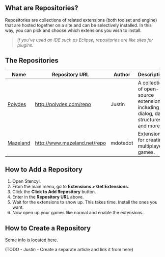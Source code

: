 ## What are Repositories?

Repositories are collections of related extensions (both toolset and engine) that are hosted together on a site and can be selectively installed. In this way, you can pick and choose which extensions you wish to install.

> *If you've used an IDE such as Eclipse, repositories are like sites for plugins.*


## The Repositories

Name | Repository URL | Author | Description
--- | --- | --- | ---
[Polydes](http://community.stencyl.com/index.php/board,144.0.html) | http://polydes.com/repo | Justin | A collection of open-source extensions including dialog, data structures and more.
[Mazeland](http://www.mazeland.net/repo/) | http://www.mazeland.net/repo | mdotedot | Extensions for creating multiplayer games.


## How to Add a Repository

1. Open Stencyl.
2. From the main menu, go to **Extensions > Get Extensions**.
3. Click the **Click to Add Repository** button.
4. Enter in the **Repository URL** above.
5. Wait for the extensions to show up. This takes time. Install the ones you want.
6. Now open up your games like normal and enable the extensions.


## How to Create a Repository

Some info is located [here](http://www.mazeland.net/repo/).

(TODO - Justin - Create a separate article and link it from here)

